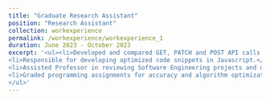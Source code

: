 ```yaml
---
title: "Graduate Research Assistant"
position: "Research Assistant"
collection: workexperience
permalink: /workexperience/workexperience_1
duration: June 2023 - October 2023
excerpt: '<ul><li>Developed and compared GET, PATCH and POST API calls for e-commerce website using plain old Javascript and Express JS</li>
<li>Responsible for developing optimized code snippets in Javascript.</li>
<li>Assisted Professor in reviewing Software Engineering projects and deliverables.</li>
<li>Graded programming assignments for accuracy and algorithm optimization in a class of 150 students.</li>
</ul>'
---
```


